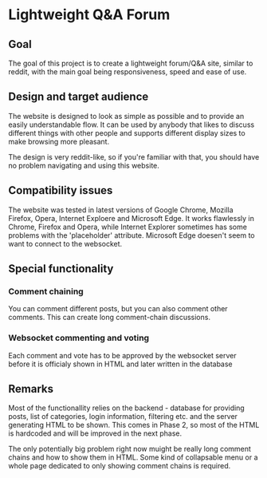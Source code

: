 # Lightweight Q&A Forum

## Goal

The goal of this project is to create a lightweight forum/Q&A site, similar to reddit, 
with the main goal being responsiveness, speed and ease of use.

## Design and target audience

The website is designed to look as simple as possible and to provide an easily understandable flow. It can be used by anybody that likes to discuss different things with other people and supports different display sizes to make browsing more pleasant.

The design is very reddit-like, so if you're familiar with that, you should have no problem navigating and using this website.

## Compatibility issues

The website was tested in latest versions of Google Chrome, Mozilla Firefox, Opera, Internet Exploere and Microsoft Edge. It works flawlessly in Chrome, Firefox and Opera, while Internet Explorer sometimes has some problems with the 'placeholder' attribute. Microsoft Edge doesen't seem to want to connect to the websocket.

## Special functionality
### Comment chaining
You can comment different posts, but you can also comment other comments. This can create long comment-chain discussions.
### Websocket commenting and voting
Each comment and vote has to be approved by the websocket server before it is officialy shown in HTML and later written in the database

## Remarks
Most of the functionallity relies on the backend - database for providing posts, list of categories, login information, filtering etc. and the server generating HTML to be shown. This comes in Phase 2, so most of the HTML is hardcoded and will be improved in the next phase.

The only potentially big problem right now muight be really long comment chains and how to show them in HTML. Some kind of collapsable menu or a whole page dedicated to only showing comment chains is required.





